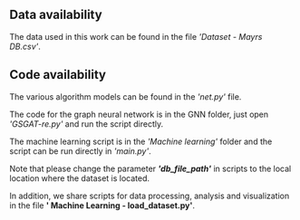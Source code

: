 ## Data availability
The data used in this work can be found in the file *'Dataset - Mayrs DB.csv'*.

## Code availability
The various algorithm models can be found in the *'net.py'* file.

The code for the graph neural network is in the GNN folder, just open *'GSGAT-re.py'* and run the script directly. 

The machine learning script is in the *'Machine learning'* folder and the script can be run directly in *'main.py'*. 

Note that please change the parameter ***'db_file_path'*** in scripts to the local location where the dataset is located.

In addition, we share scripts for data processing, analysis and visualization in the file **' Machine Learning - load_dataset.py'**.
